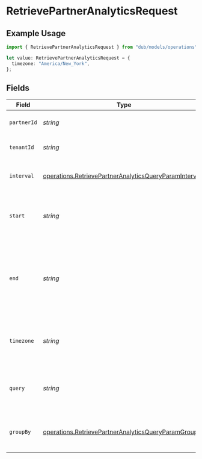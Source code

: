 # RetrievePartnerAnalyticsRequest

## Example Usage

```typescript
import { RetrievePartnerAnalyticsRequest } from "dub/models/operations";

let value: RetrievePartnerAnalyticsRequest = {
  timezone: "America/New_York",
};
```

## Fields

| Field                                                                                                                                                              | Type                                                                                                                                                               | Required                                                                                                                                                           | Description                                                                                                                                                        | Example                                                                                                                                                            |
| ------------------------------------------------------------------------------------------------------------------------------------------------------------------ | ------------------------------------------------------------------------------------------------------------------------------------------------------------------ | ------------------------------------------------------------------------------------------------------------------------------------------------------------------ | ------------------------------------------------------------------------------------------------------------------------------------------------------------------ | ------------------------------------------------------------------------------------------------------------------------------------------------------------------ |
| `partnerId`                                                                                                                                                        | *string*                                                                                                                                                           | :heavy_minus_sign:                                                                                                                                                 | The ID of the partner to retrieve analytics for.                                                                                                                   |                                                                                                                                                                    |
| `tenantId`                                                                                                                                                         | *string*                                                                                                                                                           | :heavy_minus_sign:                                                                                                                                                 | The ID of the tenant that created the link inside your system.                                                                                                     |                                                                                                                                                                    |
| `interval`                                                                                                                                                         | [operations.RetrievePartnerAnalyticsQueryParamInterval](../../models/operations/retrievepartneranalyticsqueryparaminterval.md)                                     | :heavy_minus_sign:                                                                                                                                                 | The interval to retrieve analytics for. If undefined, defaults to 24h.                                                                                             |                                                                                                                                                                    |
| `start`                                                                                                                                                            | *string*                                                                                                                                                           | :heavy_minus_sign:                                                                                                                                                 | The start date and time when to retrieve analytics from. If set, takes precedence over `interval`.                                                                 |                                                                                                                                                                    |
| `end`                                                                                                                                                              | *string*                                                                                                                                                           | :heavy_minus_sign:                                                                                                                                                 | The end date and time when to retrieve analytics from. If not provided, defaults to the current date. If set along with `start`, takes precedence over `interval`. |                                                                                                                                                                    |
| `timezone`                                                                                                                                                         | *string*                                                                                                                                                           | :heavy_minus_sign:                                                                                                                                                 | The IANA time zone code for aligning timeseries granularity (e.g. America/New_York). Defaults to UTC.                                                              | America/New_York                                                                                                                                                   |
| `query`                                                                                                                                                            | *string*                                                                                                                                                           | :heavy_minus_sign:                                                                                                                                                 | Search the events by a custom metadata value. Only available for lead and sale events.                                                                             | metadata['key']:'value'                                                                                                                                            |
| `groupBy`                                                                                                                                                          | [operations.RetrievePartnerAnalyticsQueryParamGroupBy](../../models/operations/retrievepartneranalyticsqueryparamgroupby.md)                                       | :heavy_minus_sign:                                                                                                                                                 | The parameter to group the analytics data points by. Defaults to `count` if undefined.                                                                             |                                                                                                                                                                    |